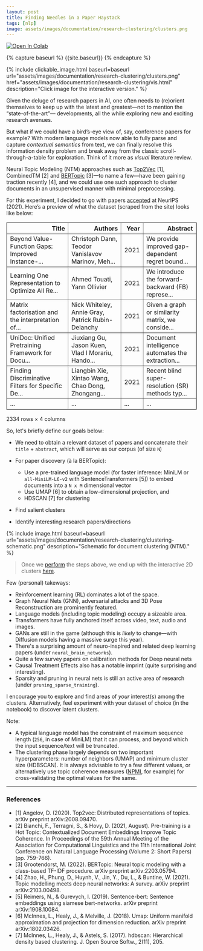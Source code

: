 ```yaml
---
layout: post
title: Finding Needles in a Paper Haystack
tags: [nlp]
image: assets/images/documentation/research-clustering/clusters.png
---
```


[![Open In Colab]({{site.baseurl}}/assets/images/colab-badge.svg)](https://colab.research.google.com/github/satyaborg/satyaborg.github.io/blob/main/assets/notebooks/paper-haystack.ipynb)

{% capture baseurl %}
  {{site.baseurl}}
{% endcapture %}

{% include clickable_image.html baseurl=baseurl url="assets/images/documentation/research-clustering/clusters.png" href="assets/images/documentation/research-clustering/vis.html" description="Click image for the interactive version." %}

Given the deluge of research papers in AI, one often needs to (re)orient themselves to keep up with the latest and greatest—not to mention the “state-of-the-art”— developments, all the while exploring new and exciting research avenues.

But what if we could have a bird’s-eye view of, say, conference papers for example? With modern language models now able to fully parse and capture *contextual semantics* from text, we can finally resolve this information density problem and break away from the classic scroll-through-a-table for exploration. Think of it more as *visual* literature review.

Neural Topic Modeling (NTM) approaches such as [Top2Vec](https://github.com/ddangelov/Top2Vec) [1], CombinedTM [2] and [BERTopic](https://github.com/MaartenGr/BERTopic) [3]—to name a few—have been gaining traction recently [4], and we could use one such approach to cluster documents in an unsupervised manner with minimal preprocessing.

For this experiment, I decided to go with papers [accepted](https://proceedings.neurips.cc/paper/2021) at NeurIPS (2021). Here’s a preview of what the dataset (scraped from the site) looks like below:

<table border="1" class="dataframe">
  <thead>
    <tr style="text-align: right;">
      <th>Title</th>
      <th>Authors</th>
      <th>Year</th>
      <th>Abstract</th>
    </tr>
  </thead>
  <tbody>
    <tr>
      <td>Beyond Value-Function Gaps: Improved Instance-...</td>
      <td>Christoph Dann, Teodor Vanislavov Marinov, Meh...</td>
      <td>2021</td>
      <td>We provide improved gap-dependent regret bound...</td>
    </tr>
    <tr>
      <td>Learning One Representation to Optimize All Re...</td>
      <td>Ahmed Touati, Yann Ollivier</td>
      <td>2021</td>
      <td>We introduce the forward-backward (FB) represe...</td>
    </tr>
    <tr>
      <td>Matrix factorisation and the interpretation of...</td>
      <td>Nick Whiteley, Annie Gray, Patrick Rubin-Delanchy</td>
      <td>2021</td>
      <td>Given a graph or similarity matrix, we conside...</td>
    </tr>
    <tr>
      <td>UniDoc: Unified Pretraining Framework for Docu...</td>
      <td>Jiuxiang Gu, Jason Kuen, Vlad I Morariu, Hando...</td>
      <td>2021</td>
      <td>Document intelligence automates the extraction...</td>
    </tr>
    <tr>
      <td>Finding Discriminative Filters for Specific De...</td>
      <td>Liangbin Xie, Xintao Wang, Chao Dong, Zhongang...</td>
      <td>2021</td>
      <td>Recent blind super-resolution (SR) methods typ...</td>
    </tr>
    <tr>
      <td>...</td>
      <td>...</td>
      <td>...</td>
      <td>...</td>
    </tr>
  </tbody>
</table>
<p>2334 rows × 4 columns</p>


So, let's briefly define our goals below:
- We need to obtain a relevant dataset of papers and concatenate their `title` +  `abstract`, which will serve as our corpus (of size `N`)
- For paper discovery (à la BERTopic):
    - Use a pre-trained language model (for faster inference: MiniLM or `all-MiniLM-L6-v2` with SentenceTransformers [5]) to embed documents into a `N x M` dimensional vector
    - Use UMAP [6] to obtain a low-dimensional projection, and
    - HDSCAN [7] for clustering

- Find salient clusters
- Identify interesting research papers/directions

{% include image.html baseurl=baseurl url="assets/images/documentation/research-clustering/clustering-schematic.png" description="Schematic for document clustering (NTM)." %}

> Once we [perform](https://github.com/satyaborg/satyaborg.github.io/blob/main/assets/notebooks/paper-haystack.ipynb) the steps above, we end up with the interactive 2D clusters [here]({{site.baseurl}}/assets/images/documentation/research-clustering/vis.html).

Few (personal) takeways:

- Reinforcement learning (RL) dominates a lot of the space.
- Graph Neural Nets (GNN), adversarial attacks and 3D Pose Reconstruction are prominently featured.
- Language models (including topic modeling) occupy a sizeable area.
- Transformers have fully anchored itself across video, text, audio and images.
- GANs are still in the game (although this is *likely* to change—with Diffusion models having a massive surge this year).
- There's a surprising amount of neuro-inspired and related deep learning papers (under `neural_brain_networks`).
- Quite a few survey papers on calibration methods for Deep neural nets
- Causal Treatment Effects also has a notable imprint (quite surprising and interesting).
- Sparsity and pruning in neural nets is still an active area of research (under `pruning_sparse_training`).

I encourage you to explore and find areas of *your* interest(s) among the clusters. Alternatively, feel experiment with your dataset of choice (in the notebook) to discover latent clusters.

Note:

- A typical language model has the constraint of maximum sequence length (`256`, in case of MiniLM) that it can process, and beyond which the input sequence/text will be truncated.
- The clustering phase largely depends on two important hyperparameters: number of  neighbors (UMAP) and minimum cluster size (HDBSCAN). It is always advisable to try a few different values, or alternatively use topic coherence measures ([NPMI](https://radimrehurek.com/gensim/models/coherencemodel.html), for example) for cross-validating the optimal values for the same.

<hr/>

### References

- [1] Angelov, D. (2020). Top2vec: Distributed representations of topics. arXiv preprint arXiv:2008.09470.
- [2] Bianchi, F., Terragni, S., & Hovy, D. (2021, August). Pre-training is a Hot Topic: Contextualized Document Embeddings Improve Topic Coherence. In Proceedings of the 59th Annual Meeting of the Association for Computational Linguistics and the 11th International Joint Conference on Natural Language Processing (Volume 2: Short Papers) (pp. 759-766).
- [3] Grootendorst, M. (2022). BERTopic: Neural topic modeling with a class-based TF-IDF procedure. arXiv preprint arXiv:2203.05794.
- [4] Zhao, H., Phung, D., Huynh, V., Jin, Y., Du, L., & Buntine, W. (2021). Topic modelling meets deep neural networks: A survey. arXiv preprint arXiv:2103.00498.
- [5] Reimers, N., & Gurevych, I. (2019). Sentence-bert: Sentence embeddings using siamese bert-networks. arXiv preprint arXiv:1908.10084.
- [6] McInnes, L., Healy, J., & Melville, J. (2018). Umap: Uniform manifold approximation and projection for dimension reduction. arXiv preprint arXiv:1802.03426.
- [7] McInnes, L., Healy, J., & Astels, S. (2017). hdbscan: Hierarchical density based clustering. J. Open Source Softw., 2(11), 205.